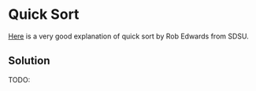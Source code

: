 # Quick Sort

[Here](https://www.youtube.com/watch?v=ZHVk2blR45Q) is a very good explanation of quick sort by Rob Edwards from SDSU.

## Solution

TODO:

